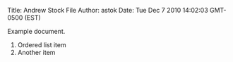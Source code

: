 Title: Andrew Stock File
Author: astok
Date: Tue Dec 7 2010 14:02:03 GMT-0500 (EST)

Example document.

1. Ordered list item
2. Another item